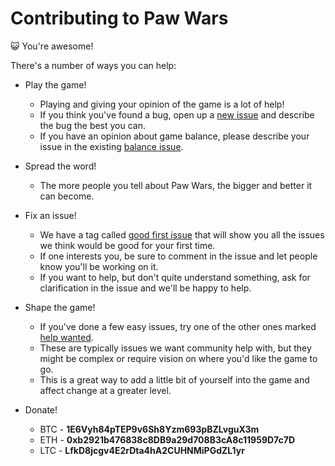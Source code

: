 # Contributing to Paw Wars

:smiley_cat: You're awesome!

There's a number of ways you can help:
* Play the game!  
	* Playing and giving your opinion of the game is a lot of help!  
	* If you think you've found a bug, open up a [new issue](https://github.com/snollygolly/paw-wars/issues/new) and describe the bug the best you can.  
	* If you have an opinion about game balance, please describe your issue in the existing [balance issue](https://github.com/snollygolly/paw-wars/issues/32).


* Spread the word!
	* The more people you tell about Paw Wars, the bigger and better it can become.


* Fix an issue!
	* We have a tag called [good first issue](https://github.com/snollygolly/paw-wars/issues?q=is%3Aissue+is%3Aopen+label%3A%22good+first+issue%22) that will show you all the issues we think would be good for your first time.
	* If one interests you, be sure to comment in the issue and let people know you'll be working on it.
	* If you want to help, but don't quite understand something, ask for clarification in the issue and we'll be happy to help.


* Shape the game!
	* If you've done a few easy issues, try one of the other ones marked [help wanted](https://github.com/snollygolly/paw-wars/issues?q=is%3Aissue+is%3Aopen+label%3A%22help+wanted%22).  
	* These are typically issues we want community help with, but they might be complex or require vision on where you'd like the game to go.
	* This is a great way to add a little bit of yourself into the game and affect change at a greater level.

* Donate!
	* BTC - __1E6Vyh84pTEP9v6Sh8Yzm693pBZLvguX3m__
	* ETH - __0xb2921b476838c8DB9a29d708B3cA8c11959D7c7D__
	* LTC - __LfkD8jcgv4E2rDta4hA2CUHNMiPGdZL1yr__
